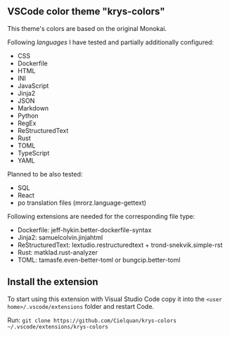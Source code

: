 ## VSCode color theme "krys-colors"

This theme's colors are based on the original Monokai.

Following _languages_ I have tested and partially additionally configured:

- CSS
- Dockerfile
- HTML
- INI
- JavaScript
- Jinja2
- JSON
- Markdown
- Python
- RegEx
- ReStructuredText
- Rust
- TOML
- TypeScript
- YAML

Planned to be also tested:

- SQL
- React
- po translation files (mrorz.language-gettext)

Following extensions are needed for the corresponding file type:

- Dockerfile: jeff-hykin.better-dockerfile-syntax
- Jinja2: samuelcolvin.jinjahtml
- ReStructuredText: lextudio.restructuredtext + trond-snekvik.simple-rst
- Rust: matklad.rust-analyzer
- TOML: tamasfe.even-better-toml or bungcip.better-toml

## Install the extension

To start using this extension with Visual Studio Code copy it into the
`<user home>/.vscode/extensions` folder and restart Code.

Run: `git clone https://github.com/Cielquan/krys-colors ~/.vscode/extensions/krys-colors`
